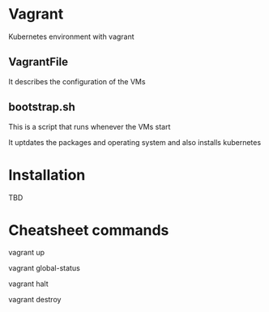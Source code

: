 # Vagrant
Kubernetes environment with vagrant

## VagrantFile
It describes the configuration of the VMs

## bootstrap.sh
This is a script that runs whenever the VMs start

It uptdates the packages and operating system and also installs kubernetes

# Installation
TBD

# Cheatsheet commands
vagrant up

vagrant global-status

vagrant halt 

vagrant destroy
